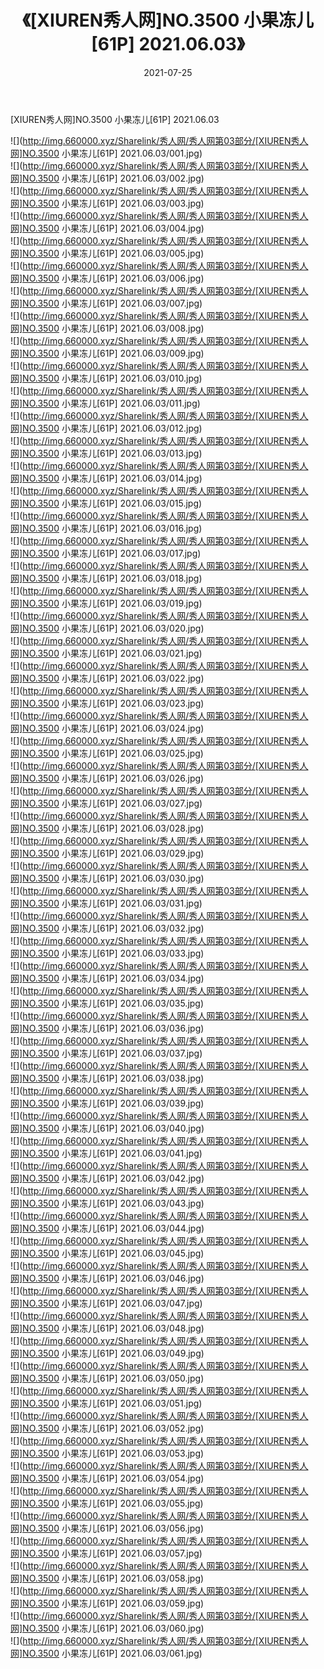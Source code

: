 ﻿---
layout: post
title:  《[XIUREN秀人网]NO.3500 小果冻儿[61P] 2021.06.03》
date:   2021-07-25
img: http://img.660000.xyz/Sharelink/秀人网/秀人网第03部分/[XIUREN秀人网]NO.3500 小果冻儿[61P] 2021.06.03/000.jpg
categories: [美女, 清纯, 唯美]
---

[XIUREN秀人网]NO.3500 小果冻儿[61P] 2021.06.03

  ![](http://img.660000.xyz/Sharelink/秀人网/秀人网第03部分/[XIUREN秀人网]NO.3500 小果冻儿[61P] 2021.06.03/001.jpg) <br> ![](http://img.660000.xyz/Sharelink/秀人网/秀人网第03部分/[XIUREN秀人网]NO.3500 小果冻儿[61P] 2021.06.03/002.jpg) <br> ![](http://img.660000.xyz/Sharelink/秀人网/秀人网第03部分/[XIUREN秀人网]NO.3500 小果冻儿[61P] 2021.06.03/003.jpg) <br> ![](http://img.660000.xyz/Sharelink/秀人网/秀人网第03部分/[XIUREN秀人网]NO.3500 小果冻儿[61P] 2021.06.03/004.jpg) <br> ![](http://img.660000.xyz/Sharelink/秀人网/秀人网第03部分/[XIUREN秀人网]NO.3500 小果冻儿[61P] 2021.06.03/005.jpg) <br> ![](http://img.660000.xyz/Sharelink/秀人网/秀人网第03部分/[XIUREN秀人网]NO.3500 小果冻儿[61P] 2021.06.03/006.jpg) <br> ![](http://img.660000.xyz/Sharelink/秀人网/秀人网第03部分/[XIUREN秀人网]NO.3500 小果冻儿[61P] 2021.06.03/007.jpg) <br> ![](http://img.660000.xyz/Sharelink/秀人网/秀人网第03部分/[XIUREN秀人网]NO.3500 小果冻儿[61P] 2021.06.03/008.jpg) <br> ![](http://img.660000.xyz/Sharelink/秀人网/秀人网第03部分/[XIUREN秀人网]NO.3500 小果冻儿[61P] 2021.06.03/009.jpg) <br> ![](http://img.660000.xyz/Sharelink/秀人网/秀人网第03部分/[XIUREN秀人网]NO.3500 小果冻儿[61P] 2021.06.03/010.jpg) <br> ![](http://img.660000.xyz/Sharelink/秀人网/秀人网第03部分/[XIUREN秀人网]NO.3500 小果冻儿[61P] 2021.06.03/011.jpg) <br> ![](http://img.660000.xyz/Sharelink/秀人网/秀人网第03部分/[XIUREN秀人网]NO.3500 小果冻儿[61P] 2021.06.03/012.jpg) <br> ![](http://img.660000.xyz/Sharelink/秀人网/秀人网第03部分/[XIUREN秀人网]NO.3500 小果冻儿[61P] 2021.06.03/013.jpg) <br> ![](http://img.660000.xyz/Sharelink/秀人网/秀人网第03部分/[XIUREN秀人网]NO.3500 小果冻儿[61P] 2021.06.03/014.jpg) <br> ![](http://img.660000.xyz/Sharelink/秀人网/秀人网第03部分/[XIUREN秀人网]NO.3500 小果冻儿[61P] 2021.06.03/015.jpg) <br> ![](http://img.660000.xyz/Sharelink/秀人网/秀人网第03部分/[XIUREN秀人网]NO.3500 小果冻儿[61P] 2021.06.03/016.jpg) <br> ![](http://img.660000.xyz/Sharelink/秀人网/秀人网第03部分/[XIUREN秀人网]NO.3500 小果冻儿[61P] 2021.06.03/017.jpg) <br> ![](http://img.660000.xyz/Sharelink/秀人网/秀人网第03部分/[XIUREN秀人网]NO.3500 小果冻儿[61P] 2021.06.03/018.jpg) <br> ![](http://img.660000.xyz/Sharelink/秀人网/秀人网第03部分/[XIUREN秀人网]NO.3500 小果冻儿[61P] 2021.06.03/019.jpg) <br> ![](http://img.660000.xyz/Sharelink/秀人网/秀人网第03部分/[XIUREN秀人网]NO.3500 小果冻儿[61P] 2021.06.03/020.jpg) <br> ![](http://img.660000.xyz/Sharelink/秀人网/秀人网第03部分/[XIUREN秀人网]NO.3500 小果冻儿[61P] 2021.06.03/021.jpg) <br> ![](http://img.660000.xyz/Sharelink/秀人网/秀人网第03部分/[XIUREN秀人网]NO.3500 小果冻儿[61P] 2021.06.03/022.jpg) <br> ![](http://img.660000.xyz/Sharelink/秀人网/秀人网第03部分/[XIUREN秀人网]NO.3500 小果冻儿[61P] 2021.06.03/023.jpg) <br> ![](http://img.660000.xyz/Sharelink/秀人网/秀人网第03部分/[XIUREN秀人网]NO.3500 小果冻儿[61P] 2021.06.03/024.jpg) <br> ![](http://img.660000.xyz/Sharelink/秀人网/秀人网第03部分/[XIUREN秀人网]NO.3500 小果冻儿[61P] 2021.06.03/025.jpg) <br> ![](http://img.660000.xyz/Sharelink/秀人网/秀人网第03部分/[XIUREN秀人网]NO.3500 小果冻儿[61P] 2021.06.03/026.jpg) <br> ![](http://img.660000.xyz/Sharelink/秀人网/秀人网第03部分/[XIUREN秀人网]NO.3500 小果冻儿[61P] 2021.06.03/027.jpg) <br> ![](http://img.660000.xyz/Sharelink/秀人网/秀人网第03部分/[XIUREN秀人网]NO.3500 小果冻儿[61P] 2021.06.03/028.jpg) <br> ![](http://img.660000.xyz/Sharelink/秀人网/秀人网第03部分/[XIUREN秀人网]NO.3500 小果冻儿[61P] 2021.06.03/029.jpg) <br> ![](http://img.660000.xyz/Sharelink/秀人网/秀人网第03部分/[XIUREN秀人网]NO.3500 小果冻儿[61P] 2021.06.03/030.jpg) <br> ![](http://img.660000.xyz/Sharelink/秀人网/秀人网第03部分/[XIUREN秀人网]NO.3500 小果冻儿[61P] 2021.06.03/031.jpg) <br> ![](http://img.660000.xyz/Sharelink/秀人网/秀人网第03部分/[XIUREN秀人网]NO.3500 小果冻儿[61P] 2021.06.03/032.jpg) <br> ![](http://img.660000.xyz/Sharelink/秀人网/秀人网第03部分/[XIUREN秀人网]NO.3500 小果冻儿[61P] 2021.06.03/033.jpg) <br> ![](http://img.660000.xyz/Sharelink/秀人网/秀人网第03部分/[XIUREN秀人网]NO.3500 小果冻儿[61P] 2021.06.03/034.jpg) <br> ![](http://img.660000.xyz/Sharelink/秀人网/秀人网第03部分/[XIUREN秀人网]NO.3500 小果冻儿[61P] 2021.06.03/035.jpg) <br> ![](http://img.660000.xyz/Sharelink/秀人网/秀人网第03部分/[XIUREN秀人网]NO.3500 小果冻儿[61P] 2021.06.03/036.jpg) <br> ![](http://img.660000.xyz/Sharelink/秀人网/秀人网第03部分/[XIUREN秀人网]NO.3500 小果冻儿[61P] 2021.06.03/037.jpg) <br> ![](http://img.660000.xyz/Sharelink/秀人网/秀人网第03部分/[XIUREN秀人网]NO.3500 小果冻儿[61P] 2021.06.03/038.jpg) <br> ![](http://img.660000.xyz/Sharelink/秀人网/秀人网第03部分/[XIUREN秀人网]NO.3500 小果冻儿[61P] 2021.06.03/039.jpg) <br> ![](http://img.660000.xyz/Sharelink/秀人网/秀人网第03部分/[XIUREN秀人网]NO.3500 小果冻儿[61P] 2021.06.03/040.jpg) <br> ![](http://img.660000.xyz/Sharelink/秀人网/秀人网第03部分/[XIUREN秀人网]NO.3500 小果冻儿[61P] 2021.06.03/041.jpg) <br> ![](http://img.660000.xyz/Sharelink/秀人网/秀人网第03部分/[XIUREN秀人网]NO.3500 小果冻儿[61P] 2021.06.03/042.jpg) <br> ![](http://img.660000.xyz/Sharelink/秀人网/秀人网第03部分/[XIUREN秀人网]NO.3500 小果冻儿[61P] 2021.06.03/043.jpg) <br> ![](http://img.660000.xyz/Sharelink/秀人网/秀人网第03部分/[XIUREN秀人网]NO.3500 小果冻儿[61P] 2021.06.03/044.jpg) <br> ![](http://img.660000.xyz/Sharelink/秀人网/秀人网第03部分/[XIUREN秀人网]NO.3500 小果冻儿[61P] 2021.06.03/045.jpg) <br> ![](http://img.660000.xyz/Sharelink/秀人网/秀人网第03部分/[XIUREN秀人网]NO.3500 小果冻儿[61P] 2021.06.03/046.jpg) <br> ![](http://img.660000.xyz/Sharelink/秀人网/秀人网第03部分/[XIUREN秀人网]NO.3500 小果冻儿[61P] 2021.06.03/047.jpg) <br> ![](http://img.660000.xyz/Sharelink/秀人网/秀人网第03部分/[XIUREN秀人网]NO.3500 小果冻儿[61P] 2021.06.03/048.jpg) <br> ![](http://img.660000.xyz/Sharelink/秀人网/秀人网第03部分/[XIUREN秀人网]NO.3500 小果冻儿[61P] 2021.06.03/049.jpg) <br> ![](http://img.660000.xyz/Sharelink/秀人网/秀人网第03部分/[XIUREN秀人网]NO.3500 小果冻儿[61P] 2021.06.03/050.jpg) <br> ![](http://img.660000.xyz/Sharelink/秀人网/秀人网第03部分/[XIUREN秀人网]NO.3500 小果冻儿[61P] 2021.06.03/051.jpg) <br> ![](http://img.660000.xyz/Sharelink/秀人网/秀人网第03部分/[XIUREN秀人网]NO.3500 小果冻儿[61P] 2021.06.03/052.jpg) <br> ![](http://img.660000.xyz/Sharelink/秀人网/秀人网第03部分/[XIUREN秀人网]NO.3500 小果冻儿[61P] 2021.06.03/053.jpg) <br> ![](http://img.660000.xyz/Sharelink/秀人网/秀人网第03部分/[XIUREN秀人网]NO.3500 小果冻儿[61P] 2021.06.03/054.jpg) <br> ![](http://img.660000.xyz/Sharelink/秀人网/秀人网第03部分/[XIUREN秀人网]NO.3500 小果冻儿[61P] 2021.06.03/055.jpg) <br> ![](http://img.660000.xyz/Sharelink/秀人网/秀人网第03部分/[XIUREN秀人网]NO.3500 小果冻儿[61P] 2021.06.03/056.jpg) <br> ![](http://img.660000.xyz/Sharelink/秀人网/秀人网第03部分/[XIUREN秀人网]NO.3500 小果冻儿[61P] 2021.06.03/057.jpg) <br> ![](http://img.660000.xyz/Sharelink/秀人网/秀人网第03部分/[XIUREN秀人网]NO.3500 小果冻儿[61P] 2021.06.03/058.jpg) <br> ![](http://img.660000.xyz/Sharelink/秀人网/秀人网第03部分/[XIUREN秀人网]NO.3500 小果冻儿[61P] 2021.06.03/059.jpg) <br> ![](http://img.660000.xyz/Sharelink/秀人网/秀人网第03部分/[XIUREN秀人网]NO.3500 小果冻儿[61P] 2021.06.03/060.jpg) <br> ![](http://img.660000.xyz/Sharelink/秀人网/秀人网第03部分/[XIUREN秀人网]NO.3500 小果冻儿[61P] 2021.06.03/061.jpg) <br>